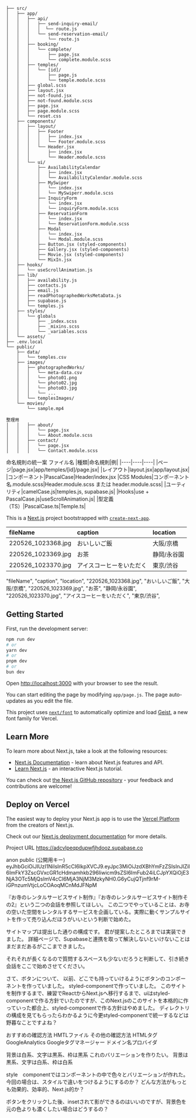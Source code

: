 
```
├── src/
│   ├── app/
│   │   ├── api/
│   │   │   ├── send-inquiry-email/
│   │   │   │  └── route.js
│   │   │   └── send-reservation-email/
│   │   │       └── route.js
│   │   ├── booking/
│   │   │   └── complete/
│   │   │       ├── page.jsx
│   │   │       └── complete.module.scss
│   │   ├── temples/
│   │   │   └── [id]/
│   │   │       ├── page.js
│   │   │       └── temple.module.scss
│   │   ├── global.scss
│   │   ├── layout.jsx
│   │   ├── not-found.jsx
│   │   ├── not-found.module.scss
│   │   ├── page.jsx
│   │   ├── page.module.scss
│   │   └── reset.css
│   ├── components/
│   │   ├── layout/
│   │   │   ├── Footer
│   │   │   │   ├── index.jsx
│   │   │   │   └── Footer.module.scss
│   │   │   └── Header.jsx
│   │   │       ├── index.jsx
│   │   │       └── Header.module.scss
│   │   └── ui/
│   │       ├── AvailabilityCalendar
│   │       │   ├── index.jsx
│   │       │   └── AvailabilityCalendar.module.scss
│   │       ├── MySwiper
│   │       │   └── index.jsx
│   │       │   └── MySwiperr.module.scss
│   │       ├── InquiryForm
│   │       │   └── index.jsx
│   │       │   └── inquiryForm.module.scss
│   │       ├── ReservationForm
│   │       │   └── index.jsx
│   │       │   └── ReservationForm.module.scss
│   │       ├── Modal
│   │       │   └── index.jsx
│   │       │   └── Modal.module.scss
│   │       ├── Button.jsx (styled-components)
│   │       ├── Gallery.jsx (styled-components)
│   │       ├── Movie.jsx (styled-components)
│   │       └── MixIn.jsx
│   ├── hooks/
│   │   └── useScrollAnimation.js
│   ├── lib/
│   │   ├── availability.js
│   │   ├── contacts.js
│   │   ├── email.js
│   │   ├── readPhotographedWorksMetaData.js
│   │   ├── supabase.js
│   │   └── temples.js
│   ├── styles/
│   │   └── globals
│   │       ├── _index.scss
│   │       ├── _mixins.scss
│   │       └── _variables.scss
│   └── assets/
├── .env.local
└── public/
    ├── data/
    │   └── temples.csv
    ├── images/
    │   ├── photographedWorks/
    │   │   └── meta-data.csv
    │   │   └── photo01.png
    │   │   └── photo02.jpg
    │   │   └── photo03.jpg
    │   │   └── ...
    │   └── templesImages/
    └── movies/       
        └── sample.mp4
```


```
整理用
│   │   ├── about/
│   │   │   └── page.jsx
│   │   │   └── About.module.scss
│   │   ├── contact/
│   │   │   └── page.jsx
│   │   │   └── Contact.module.scss
```

命名規則の統一案
ファイル名
|種類|命名規則|例|
|----|----|----|
|ページ|page.jsx|app/temples/[id]/page.jsx|
|レイアウト|layout.jsx|app/layout.jsx|
|コンポーネント|PascalCase|Header/index.jsx
|CSS Modules|コンポーネント名.module.scss|Header.module.scss または header.module.scss|
|ユーティリティ|camelCase.js|temples.js, supabase.js|
|Hooks|use + PascalCase.js|useScrollAnimation.js|
|型定義（TS）|PascalCase.ts|Temple.ts|


This is a [Next.js](https://nextjs.org) project bootstrapped with [`create-next-app`](https://nextjs.org/docs/app/api-reference/cli/create-next-app).


|fileName|caption|location|
|:---|:----|:---|
|220526_1023368.jpg|おいしいご飯|大阪/京橋|
|220526_1023369.jpg|お茶|静岡/永谷園|
|220526_1023370.jpg|アイスコーヒーをいただく|東京/渋谷|


"fileName", "caption", "location",
"220526_1023368.jpg", "おいしいご飯", "大阪/京橋",
"220526_1023369.jpg", "お茶", "静岡/永谷園",
"220526_1023370.jpg", "アイスコーヒーをいただく", "東京/渋谷",


## Getting Started

First, run the development server:

```bash
npm run dev
# or
yarn dev
# or
pnpm dev
# or
bun dev
```

Open [http://localhost:3000](http://localhost:3000) with your browser to see the result.

You can start editing the page by modifying `app/page.js`. The page auto-updates as you edit the file.

This project uses [`next/font`](https://nextjs.org/docs/app/building-your-application/optimizing/fonts) to automatically optimize and load [Geist](https://vercel.com/font), a new font family for Vercel.

## Learn More

To learn more about Next.js, take a look at the following resources:

- [Next.js Documentation](https://nextjs.org/docs) - learn about Next.js features and API.
- [Learn Next.js](https://nextjs.org/learn) - an interactive Next.js tutorial.

You can check out [the Next.js GitHub repository](https://github.com/vercel/next.js) - your feedback and contributions are welcome!

## Deploy on Vercel

The easiest way to deploy your Next.js app is to use the [Vercel Platform](https://vercel.com/new?utm_medium=default-template&filter=next.js&utm_source=create-next-app&utm_campaign=create-next-app-readme) from the creators of Next.js.

Check out our [Next.js deployment documentation](https://nextjs.org/docs/app/building-your-application/deploying) for more details.

Project URL
https://adcvlpeqpdupwfjhdooz.supabase.co

anon public (公開用キー)
eyJhbGciOiJIUzI1NiIsInR5cCI6IkpXVCJ9.eyJpc3MiOiJzdXBhYmFzZSIsInJlZiI6ImFkY3ZscGVxcGR1cHdmamhkb296Iiwicm9sZSI6ImFub24iLCJpYXQiOjE3NjA3OTc5MjQsImV4cCI6MjA3NjM3MzkyNH0.G6yCujQTjnf9rM-iGPnzumVtjcLoCOAoqMCnMdJFNpM

『お寺のレンタルサービスサイト制作』『お寺のレンタルサービスサイト制作その2』という二つの会話を参照してほしい。
この二つでやっていることは、お寺の空いた空間をレンタルするサービスを企画している。実際に動くサンプルサイトを作って売り込んだほうがいいという判断で始めた。

サイトマップは提出した通りの構成です。
君が提案したところまでは実装できました。
詳細ページで、Supabaseと連携を取って解決しないといけないことはまだまだあるがここまできました。

それそれが長くなるので質問するスペースも少ないだろうと判断して、引き続き会話をここで始めさせてください。

さて、ボタンについて、
以前、どこでも持っていけるようにボタンのコンポーネントを作っていました。
styled-componentで作っていました。
このサイトを制作するまで、練習でReactからNext.jsへ移行するまで、uiはstyled-componentで作る方針でいたのですが、このNext.jsのこのサイトを本格的に作っていった都合上、styled-componentで作る方針はやめました。
ディレクトリの構成を見てもらったらわかるように今更styled-componentで統一するなどは野暮なことですよね？




おすすめの確認方法
  HMTLファイル
その他の確認方法
  HTMLタグ
  GoogleAnalytics
  Googleタグマネージャー
  ドメイン名プロバイダ


背景は白系、文字は黒系、枠は黒系
これのバリエーションを作りたい。
背景は黒系、文字は白系、枠は白系

style　componentではコンポーネントの中で色々とバリエーションが作れた。
今回の場合は、スタイルで違いをつけるようにするのか？
どんな方法がもっとも効果的、効率的、Next.js的か？


ボタンをクリックした後、insetされて影ができるのはいいのですが、背景色を元の色よりも濃くしたい場合はどうするの？
